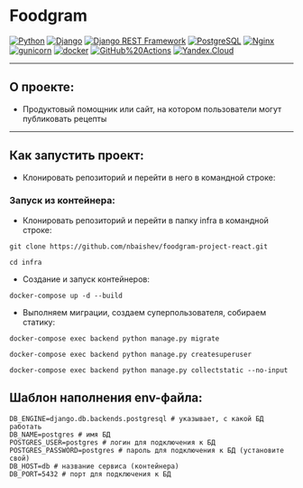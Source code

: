 # Foodgram

[![Python](https://img.shields.io/badge/-Python-464646?style=flat-square&logo=Python)](https://www.python.org/)
[![Django](https://img.shields.io/badge/-Django-464646?style=flat-square&logo=Django)](https://www.djangoproject.com/)
[![Django REST Framework](https://img.shields.io/badge/-Django%20REST%20Framework-464646?style=flat-square&logo=Django%20REST%20Framework)](https://www.django-rest-framework.org/)
[![PostgreSQL](https://img.shields.io/badge/-PostgreSQL-464646?style=flat-square&logo=PostgreSQL)](https://www.postgresql.org/)
[![Nginx](https://img.shields.io/badge/-NGINX-464646?style=flat-square&logo=NGINX)](https://nginx.org/ru/)
[![gunicorn](https://img.shields.io/badge/-gunicorn-464646?style=flat-square&logo=gunicorn)](https://gunicorn.org/)
[![docker](https://img.shields.io/badge/-Docker-464646?style=flat-square&logo=docker)](https://www.docker.com/)
[![GitHub%20Actions](https://img.shields.io/badge/-GitHub%20Actions-464646?style=flat-square&logo=GitHub%20actions)](https://github.com/features/actions)
[![Yandex.Cloud](https://img.shields.io/badge/-Yandex.Cloud-464646?style=flat-square&logo=Yandex.Cloud)](https://cloud.yandex.ru/)
___
## **О проекте**:
* Продуктовый помощник или сайт, на котором пользователи могут публиковать рецепты
___
## **Как запустить проект**:

* Клонировать репозиторий и перейти в него в командной строке:

### **Запуск из контейнера:**
* Клонировать репозиторий и перейти в папку infra в командной строке:
```
git clone https://github.com/nbaishev/foodgram-project-react.git

cd infra
```

* Создание и запуск контейнеров:
```
docker-compose up -d --build
```

* Выполняем миграции, создаем суперпользователя, собираем статику:
```
docker-compose exec backend python manage.py migrate

docker-compose exec backend python manage.py createsuperuser

docker-compose exec backend python manage.py collectstatic --no-input
```

## Шаблон наполнения env-файла:
```
DB_ENGINE=django.db.backends.postgresql # указывает, с какой БД работать
DB_NAME=postgres # имя БД
POSTGRES_USER=postgres # логин для подключения к БД
POSTGRES_PASSWORD=postgres # пароль для подключения к БД (установите свой)
DB_HOST=db # название сервиса (контейнера)
DB_PORT=5432 # порт для подключения к БД
```
